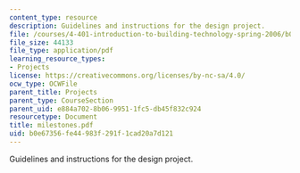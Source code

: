 ```yaml
---
content_type: resource
description: Guidelines and instructions for the design project.
file: /courses/4-401-introduction-to-building-technology-spring-2006/b0e67356fe44983f291f1cad20a7d121_milestones.pdf
file_size: 44133
file_type: application/pdf
learning_resource_types:
- Projects
license: https://creativecommons.org/licenses/by-nc-sa/4.0/
ocw_type: OCWFile
parent_title: Projects
parent_type: CourseSection
parent_uid: e884a702-8b06-9951-1fc5-db45f832c924
resourcetype: Document
title: milestones.pdf
uid: b0e67356-fe44-983f-291f-1cad20a7d121
---
```

Guidelines and instructions for the design project.